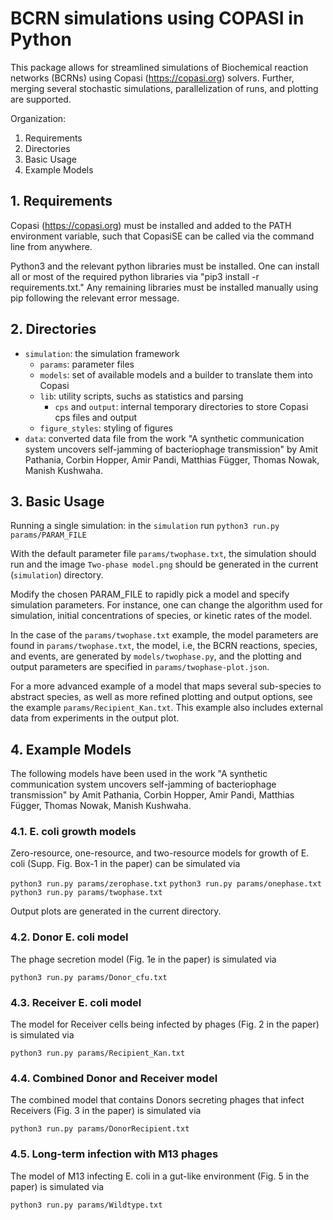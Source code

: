 
# BCRN simulations using COPASI in Python

This package allows for streamlined simulations of Biochemical reaction networks (BCRNs) using Copasi (https://copasi.org)
solvers.
Further, merging several stochastic simulations, parallelization of runs, and plotting are supported. 

Organization:
1. Requirements
2. Directories
3. Basic Usage
4. Example Models


## 1. Requirements

Copasi (https://copasi.org) must be installed and added to the PATH environment variable, such that CopasiSE can be called via the command line from anywhere.

Python3 and the relevant python libraries must be installed. One can install all or most of the required python libraries via "pip3 install -r requirements.txt." Any remaining libraries must be installed manually using pip following the relevant error message.


## 2. Directories

- `simulation`: the simulation framework 
  - `params`: parameter files
  - `models`: set of available models and a builder to translate them into Copasi
  - `lib`: utility scripts, suchs as statistics and parsing
    - `cps` and `output`: internal temporary directories to store Copasi cps files and output
  - `figure_styles`: styling of figures
- `data`: converted data file from the work "A synthetic communication system uncovers self-jamming of bacteriophage transmission" by Amit Pathania, Corbin Hopper, Amir Pandi, Matthias Függer, Thomas Nowak, Manish Kushwaha.


## 3. Basic Usage

Running a single simulation: in the `simulation` run
	`python3 run.py params/PARAM_FILE`

With the default parameter file `params/twophase.txt`, the simulation should run and the image `Two-phase model.png` should be generated in the current (`simulation`) directory. 

Modify the chosen PARAM_FILE to rapidly pick a model and specify simulation parameters. For instance, one can change the algorithm used for simulation, initial concentrations of species, or kinetic rates of the model. 

In the case of the `params/twophase.txt` example, the model parameters are found in `params/twophase.txt`, the model, i.e, the BCRN reactions, species, and events, are generated by `models/twophase.py`, and the plotting and output parameters are specified in `params/twophase-plot.json`.

For a more advanced example of a model that maps several sub-species to abstract species, as well as more refined plotting and output options, see the example `params/Recipient_Kan.txt`.
This example also includes external data from experiments in the output plot.

## 4. Example Models

The following models have been used in the work "A synthetic communication system uncovers self-jamming of bacteriophage transmission" by Amit Pathania, Corbin Hopper, Amir Pandi, Matthias Függer, Thomas Nowak, Manish Kushwaha.


### 4.1. E. coli growth models

Zero-resource, one-resource, and two-resource models
for growth of E. coli (Supp. Fig. Box-1 in the paper)
can be simulated via

`python3 run.py params/zerophase.txt` 
`python3 run.py params/onephase.txt`
`python3 run.py params/twophase.txt`

Output plots are generated in the current directory.


### 4.2. Donor E. coli model

The phage secretion model (Fig. 1e in the paper) is simulated via

`python3 run.py params/Donor_cfu.txt`


### 4.3. Receiver E. coli model

The model for Receiver cells being infected by phages (Fig. 2 in the paper) is simulated via

`python3 run.py params/Recipient_Kan.txt`


### 4.4. Combined Donor and Receiver model

The combined model that contains Donors secreting phages
that infect Receivers (Fig. 3 in the paper) is simulated via

`python3 run.py params/DonorRecipient.txt`


### 4.5. Long-term infection with M13 phages

The model of M13 infecting E. coli in a gut-like environment (Fig. 5 in the paper)
is simulated via

`python3 run.py params/Wildtype.txt`


